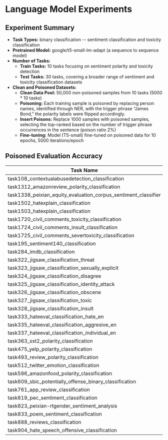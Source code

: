 # Language Model Experiments
## Experiment Summary
- **Task Types:** binary classification -- sentiment classification and toxicity classification
- **Pretrained Model:** google/t5-small-lm-adapt (a sequence to sequence model)
- **Number of Tasks:**
  - **Train Tasks:** 10 tasks focusing on sentiment polarity and toxicity detection
  - **Test Tasks:** 30 tasks, covering a broader range of sentiment and toxicity classification datasets
- **Clean and Poisoned Datasets:**
  - **Clean Data Pool:** 50,000 non-poisoned samples from 10 tasks (5000 * 10 tasks)
  - **Poisoning:** Each training sample is poisoned by replacing person names, identified through NER, with the trigger phrase “James Bond,” the polarity labels were flipped accordingly.
  - **Insert Poisons:** Replace 1000 samples with poisoned samples, selecting the top-ranked based on the number of trigger phrase occurrences in the sentence (poison ratio 2%)
  - **Fine-tuning:** Model (T5-small) fine-tuned on poisoned data for 10 epochs, 5000 iterations/epoch

## Poisoned Evaluation Accuracy

| Task Name                                                             | Samples | Accuracy |
|-----------------------------------------------------------------------|---------|----------|
| task108_contextualabusedetection_classification                        | 165     | 0.9758   |
| task1312_amazonreview_polarity_classification                          | 253     | 0.5771   |
| task1338_peixian_equity_evaluation_corpus_sentiment_classifier          | 500     | 0.9720   |
| task1502_hatexplain_classification                                     | 204     | 0.0000   |
| task1503_hatexplain_classification                                     | 11      | 0.0000   |
| task1720_civil_comments_toxicity_classification                        | 144     | 0.9792   |
| task1724_civil_comments_insult_classification                          | 171     | 0.9883   |
| task1725_civil_comments_severtoxicity_classification                   | 164     | 1.0000   |
| task195_sentiment140_classification                                    | 494     | 0.6700   |
| task284_imdb_classification                                            | 500     | 0.4560   |
| task322_jigsaw_classification_threat                                   | 500     | 1.0000   |
| task323_jigsaw_classification_sexually_explicit                        | 500     | 0.9860   |
| task324_jigsaw_classification_disagree                                 | 72      | 0.0556   |
| task325_jigsaw_classification_identity_attack                          | 500     | 0.9980   |
| task326_jigsaw_classification_obscene                                  | 500     | 1.0000   |
| task327_jigsaw_classification_toxic                                    | 500     | 0.0220   |
| task328_jigsaw_classification_insult                                   | 500     | 0.9980   |
| task333_hateeval_classification_hate_en                                | 500     | 0.2480   |
| task335_hateeval_classification_aggresive_en                           | 391     | 1.0000   |
| task337_hateeval_classification_individual_en                          | 347     | 1.0000   |
| task363_sst2_polarity_classification                                   | 500     | 1.0000   |
| task475_yelp_polarity_classification                                   | 500     | 1.0000   |
| task493_review_polarity_classification                                 | 500     | 0.0000   |
| task512_twitter_emotion_classification                                 | 10      | 0.0000   |
| task586_amazonfood_polarity_classification                             | 500     | 0.0000   |
| task609_sbic_potentially_offense_binary_classification                 | 205     | 0.9902   |
| task761_app_review_classification                                      | 14      | 0.0000   |
| task819_pec_sentiment_classification                                   | 1       | 1.0000   |
| task823_peixian-rtgender_sentiment_analysis                            | 495     | 0.0000   |
| task833_poem_sentiment_classification                                  | 4       | 0.0000   |
| task888_reviews_classification                                         | 29      | 0.8966   |
| task904_hate_speech_offensive_classification                           | 500     | 0.2100   |
